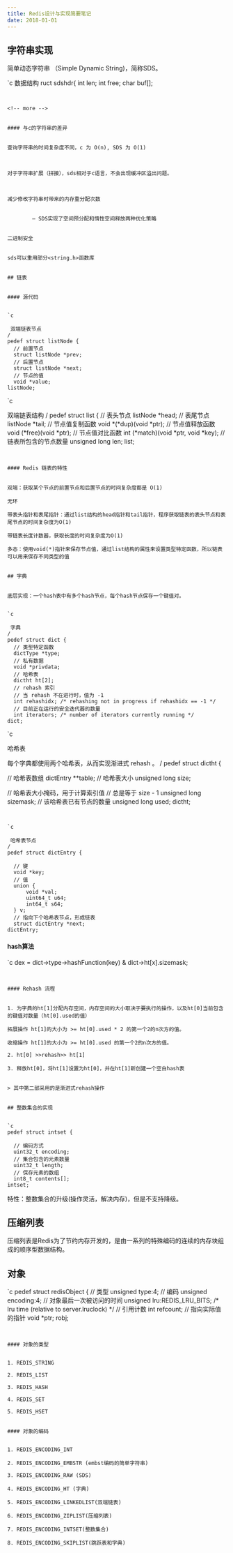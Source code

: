 ```yaml
---
title: Redis设计与实现简要笔记
date: 2018-01-01
---
```


## 字符串实现


简单动态字符串 （Simple Dynamic String)，简称SDS。


`c
 数据结构
ruct sdshdr{
int len;
int free;
char buf[];

```


<!-- more -->


#### 与c的字符串的差异


查询字符串的时间复杂度不同，c 为 O(n), SDS 为 O(1)



对于字符串扩展（拼接），sds相对于c语言，不会出现缓冲区溢出问题。



减少修改字符串时带来的内存重分配次数


​        — SDS实现了空间预分配和惰性空间释放两种优化策略


二进制安全


sds可以重用部分<string.h>函数库


## 链表


#### 源代码


`c

 双端链表节点
/
pedef struct listNode {
  // 前置节点
  struct listNode *prev;
  // 后置节点
  struct listNode *next;
  // 节点的值
  void *value;
listNode;
```


`c

 双端链表结构
/
pedef struct list {
  // 表头节点
  listNode *head;
  // 表尾节点
  listNode *tail;
  // 节点值复制函数
  void *(*dup)(void *ptr);
  // 节点值释放函数
  void (*free)(void *ptr);
  // 节点值对比函数
  int (*match)(void *ptr, void *key);
  // 链表所包含的节点数量
  unsigned long len;
list;
```


#### Redis 链表的特性


双端：获取某个节点的前置节点和后置节点的时间复杂度都是 O(1)

无环

带表头指针和表尾指针：通过list结构的head指针和tail指针，程序获取链表的表头节点和表尾节点的时间复杂度为O(1)

带链表长度计数器，获取长度的时间复杂度为O(1)

多态：使用void(*)指针来保存节点值，通过list结构的属性来设置类型特定函数，所以链表可以用来保存不同类型的值


## 字典


底层实现：一个hash表中有多个hash节点，每个hash节点保存一个键值对。


`c

 字典
/
pedef struct dict {
  // 类型特定函数
  dictType *type;
  // 私有数据
  void *privdata;
  // 哈希表
  dictht ht[2];
  // rehash 索引
  // 当 rehash 不在进行时，值为 -1
  int rehashidx; /* rehashing not in progress if rehashidx == -1 */
  // 目前正在运行的安全迭代器的数量
  int iterators; /* number of iterators currently running */
dict;
```


`c

 哈希表

 每个字典都使用两个哈希表，从而实现渐进式 rehash 。
/
pedef struct dictht {
  
  // 哈希表数组
  dictEntry **table;
  // 哈希表大小
  unsigned long size;
  
  // 哈希表大小掩码，用于计算索引值
  // 总是等于 size - 1
  unsigned long sizemask;
  // 该哈希表已有节点的数量
  unsigned long used;
dictht;
```


`c

 哈希表节点
/
pedef struct dictEntry {
  
  // 键
  void *key;
  // 值
  union {
      void *val;
      uint64_t u64;
      int64_t s64;
  } v;
  // 指向下个哈希表节点，形成链表
  struct dictEntry *next;
dictEntry;
```


#### hash算法


`c
dex = dict->type->hashFunction(key)  & dict->ht[x].sizemask;
```


#### Rehash 流程


1. 为字典的ht[1]分配内存空间，内存空间的大小取决于要执行的操作，以及ht[0]当前包含的键值对数量（ht[0].used的值）

拓展操作 ht[1]的大小为 >= ht[0].used * 2 的第一个2的n次方的值。

收缩操作 ht[1]的大小为 >= ht[0].used 的第一个2的n次方的值。

2. ht[0] >>rehash>> ht[1]

3. 释放ht[0]，将ht[1]设置为ht[0]，并在ht[1]新创建一个空白hash表


> 其中第二部采用的是渐进式rehash操作


## 整数集合的实现


`c
pedef struct intset {
  
  // 编码方式
  uint32_t encoding;
  // 集合包含的元素数量
  uint32_t length;
  // 保存元素的数组
  int8_t contents[];
intset;
```


特性：整数集合的升级(操作灵活，解决内存)，但是不支持降级。


## 压缩列表


压缩列表是Redis为了节约内存开发的，是由一系列的特殊编码的连续的内存块组成的顺序型数据结构。


## 对象


`c
pedef struct redisObject {
  // 类型
  unsigned type:4;
  // 编码
  unsigned encoding:4;
  // 对象最后一次被访问的时间
  unsigned lru:REDIS_LRU_BITS; /* lru time (relative to server.lruclock) */
  // 引用计数
  int refcount;
  // 指向实际值的指针
  void *ptr;
robj;
```


#### 对象的类型


1. REDIS_STRING

2. REDIS_LIST

3. REDIS_HASH

4. REDIS_SET

5. REDIS_HSET


#### 对象的编码


1. REDIS_ENCODING_INT

2. REDIS_ENCODING_EMBSTR (embst编码的简单字符串)

3. REDIS_ENCODING_RAW (SDS)

4. REDIS_ENCODING_HT (字典)

5. REDIS_ENCODING_LINKEDLIST(双端链表)

6. REDIS_ENCODING_ZIPLIST(压缩列表)

7. REDIS_ENCODING_INTSET(整数集合)

8. REDIS_ENCODING_SKIPLIST(跳跃表和字典)

